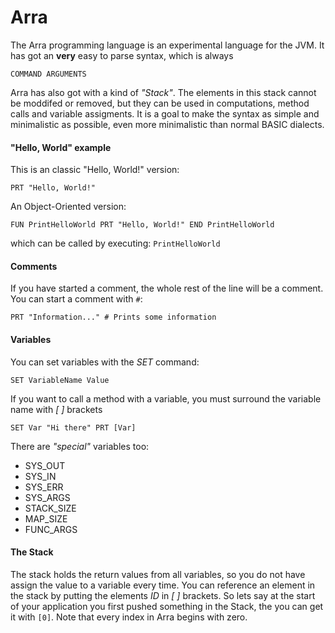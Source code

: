 # Arra
The Arra programming language is an experimental language for the JVM. 
It has got an **very** easy to parse syntax, which is always

`COMMAND ARGUMENTS`

Arra has also got with a kind of _"Stack"_. The elements in this stack cannot be moddifed or removed, but they can be used in computations, method calls and variable assigments.
It is a goal to make the syntax as simple and minimalistic as possible, even more minimalistic than normal BASIC dialects.

#### "Hello, World" example
This is an classic "Hello, World!" version:

`PRT "Hello, World!" `

An Object-Oriented version:

`
FUN PrintHelloWorld
PRT "Hello, World!"
END PrintHelloWorld
`

which can be called by executing:
`PrintHelloWorld`

#### Comments
If you have started a comment, the whole rest of the line will be a comment.
You can start a comment with `#`:

`PRT "Information..." # Prints some information`

#### Variables
You can set variables with the _SET_ command:

`SET VariableName Value `

If you want to call a method with a variable, you must surround the variable name with _[ ]_ brackets

`SET Var "Hi there"
PRT [Var]`

There are _"special"_ variables too:
- SYS_OUT 
- SYS_IN
- SYS_ERR
- SYS_ARGS
- STACK_SIZE
- MAP_SIZE
- FUNC_ARGS

#### The Stack
The stack holds the return values from all variables, so you do not have assign the value to a variable every time.
You can reference an element in the stack by putting the elements _ID_ in _[ ]_ brackets.
So lets say at the start of your application you first pushed something in the Stack, the you can get it with `[0]`. 
Note that every index in Arra begins with zero.
